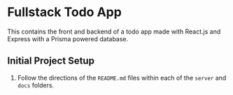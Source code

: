 # Fullstack Todo App

This contains the front and backend of a todo app made with React.js and Express with a Prisma powered database.

## Initial Project Setup

1. Follow the directions of the `README.md` files within each of the `server` and `docs` folders.

